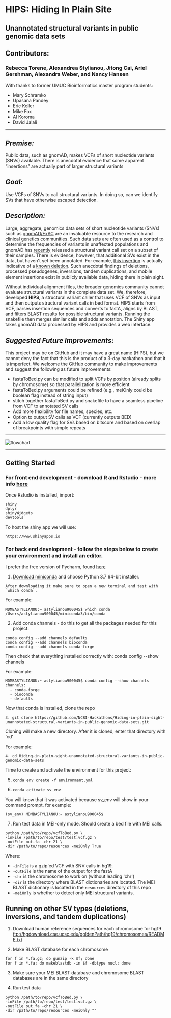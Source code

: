 # HIPS: Hiding In Plain Site
## Unannotated structural variants in public genomic data sets

## Contributors:
### Rebecca Torene, Alexandrea Stylianou, Jitong Cai, Ariel Gershman, Alexandra Weber, and Nancy Hansen

With thanks to former UMUC Bioinformatics master program students:
* Mary Schramko
* Upasana Pandey
* Eric Keller
* Mike Fox
* Al Koroma
* David Jalali
---
*Premise:*
---
Public data, such as gnomAD, makes VCFs of short nucleotide variants (SNVs) available. There is anecdotal evidence that some apparent “insertions” are actually part of larger structural variants

*Goal:*
---
Use VCFs of SNVs to call structural variants. In doing so, can we identify SVs that have otherwise escaped detection.

*Description:*
---
Large, aggregate, genomics data sets of short nucleotide variants (SNVs) such as [gnomAD/ExAC](https://gnomad.broadinstitute.org/) are an invaluable resource to the research and clinical genetics communities. Such data sets are often used as a control to determine the frequencies of variants in unaffected populations and gnomAD has [recently](https://www.biorxiv.org/content/10.1101/578674v1) released a structural variant call set on a subset of their samples. There is evidence, however, that additional SVs exist in the data, but haven't yet been annotated. For example, [this insertion](https://gnomad.broadinstitute.org/variant/21-18612332-A-ACCCAGGCAAACAGCGTCTGGAGTGGACCTCCAGGAAACAGGGTCTGGAGTGGACCTCCAGCAGACCTGCAGCAGAGGCACCTGTT) is actually indicative of a [known deletion](http://dgv.tcag.ca/dgv/app/variant?id=esv3646472&ref=hg19). Such anecdotal findings of deletions, processed pseudogenes, inversions, tandem duplications, and mobile element insertions exist in publicly available data, hiding there in plain sight.

Without individual alignment files, the broader genomics community cannot evaluate structural variants in the complete data set. We, therefore, developed **HIPS**, a structural variant caller that uses VCF of SNVs as input and then outputs structural variant calls in bed format. HIPS starts from VCF, parses insertion sequences and converts to fastA, aligns by BLAST, and filters BLAST results for possible structural variants. Running the snakefile then merges similar calls and adds annotation. The Shiny app takes gnomAD data processed by HIPS and provides a web interface. 


*Suggested Future Improvements:*
---
This project may be on GitHub and it may have a great name (HIPS), but we cannot deny the fact that this is the product of a 3-day hackathon and that it is imperfect. We welcome the GitHub community to make improvements and suggest the following as future improvements:

* fastaToBed.py can be modified to split VCFs by position (already splits by chromosome) so that parallelization is more efficient
* fastaToBed.py arguments could be refined (e.g., meiOnly could be boolean flag instead of string input)
* stitch together fastaToBed.py and snakefile to have a seamless pipeline from VCF to annotated SV calls
* Add more flexibility for file names, species, etc.
* Option to output SV calls as VCF (currently outputs BED)
* Add a low quality flag for SVs based on bitscore and based on overlap of breakpoints with simple repeats


---
![flowchart](https://github.com/NCBI-Hackathons/Hiding-in-plain-sight-unannotated-structural-variants-in-public-genomic-data-sets/blob/master/resources/prelim_flowchart.png)

---
## Getting Started
### For front end development -  download R and Rstudio - more info [here](https://www.ics.uci.edu/~sternh/courses/210/InstallingRandRStudio.pdf)

Once Rstudio is installed, import:
```
shiny
dplyr
shinyWidgets
devtools
```
To host the shiny app we will use:
```
https://www.shinyapps.io
```

### For back end development - follow the steps below to create your environment and install an editor.
I prefer the free version of Pycharm, found [here](https://www.jetbrains.com/pycharm/)

1. [Download miniconda](https://docs.conda.io/en/latest/miniconda.html) and choose Python 3.7 64-bit installer.
```
After downloading it make sure to open a new terminal and test with `which conda`.
```
For example:
```
MDMBASTYLIANOU:~ astylianou900045$ which conda
/Users/astylianou900045/miniconda3/bin/conda
```
2. Add conda channels - do this to get all the packages needed for this project:
```
conda config --add channels defaults
conda config --add channels bioconda
conda config --add channels conda-forge
```
Then check that everything installed correctly with: conda config --show channels

For example:
```
MDMBASTYLIANOU:~ astylianou900045$ conda config --show channels
channels:
  - conda-forge
  - bioconda
  - defaults
```
Now that conda is installed, clone the repo
```
3. git clone https://github.com/NCBI-Hackathons/Hiding-in-plain-sight-unannotated-structural-variants-in-public-genomic-data-sets.git
```
Cloning will make a new directory. After it is cloned, enter that directory with 'cd' 

For example:
```
4. cd Hiding-in-plain-sight-unannotated-structural-variants-in-public-genomic-data-sets
```
Time to create and activate the environment for this project:

5. ```conda env create -f environment.yml```

6. `conda activate sv_env`

You will know that it was activated because sv_env will show in your command prompt, for example:
```
(sv_env) MDMBASTYLIANOU:~ astylianou900045$
```
7. Run test data in MEI-only mode. Should create a bed file with MEI calls.
```
python /path/to/repo/vcfToBed.py \
-inFile /path/to/repo/test/test.vcf.gz \
-outFile out.fa -chr 21 \
-dir /path/to/repo/resources -meiOnly True
```
Where:
* `-inFile` is a gzip'ed VCF with SNV calls in hg19.
* `-outFile` is the name of the output for the fastA
* `-chr` is the chromosome to work on (without leading 'chr')
* `-dir` is the directory where BLAST dictionaries are located. The MEI BLAST dictionary is located in the `resources` directory of this repo
* `-meiOnly` is whether to detect only MEI structural variants. 

## Running on other SV types (deletions, inversions, and tandem duplications)
1. Download human reference sequences for each chromosome for hg19
ftp://hgdownload.cse.ucsc.edu/goldenPath/hg19/chromosomes/README.txt

2. Make BLAST database for each chromosome
```
for f in *.fa.gz; do gunzip -k $f; done
for f in *.fa; do makeblastdb -in $f -dbtype nucl; done
```
3. Make sure your MEI BLAST database and chromosome BLAST databases are in the same directory

4. Run test data
```
python /path/to/repo/vcfToBed.py \
-inFile /path/to/repo/test/test.vcf.gz \
-outFile out.fa -chr 21 \
-dir /path/to/repo/resources -meiOnly ""
```
